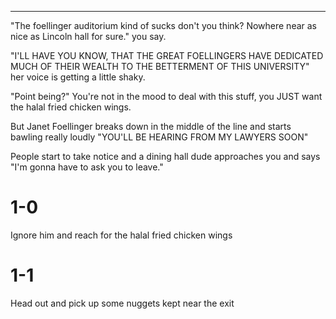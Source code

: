 ------------------------------------------------------------------------------------------------------------------------

"The foellinger auditorium kind of sucks don't you think? Nowhere near as nice as Lincoln hall for sure." you say.

"I'LL HAVE YOU KNOW, THAT THE GREAT FOELLINGERS HAVE DEDICATED MUCH OF THEIR WEALTH TO THE BETTERMENT OF THIS
UNIVERSITY" her voice is getting a little shaky.

"Point being?" You're not in the mood to deal with this stuff, you JUST want the halal fried chicken wings.

But Janet Foellinger breaks down in the middle of the line and starts bawling really loudly
"YOU'LL BE HEARING FROM MY LAWYERS SOON"

People start to take notice and a dining hall dude approaches you and says "I'm gonna have to ask you to leave."

# 1-0
Ignore him and reach for the halal fried chicken wings

# 1-1
Head out and pick up some nuggets kept near the exit
